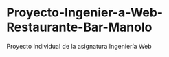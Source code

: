 # Proyecto-Ingenier-a-Web-Restaurante-Bar-Manolo
Proyecto individual de la asignatura Ingeniería Web
